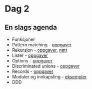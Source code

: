 # Dag 2

## En slags agenda
* Funksjoner 
* Pattern matching - [oppgaver](pattern-matching)
* Rekursjon - [oppgaver](recursion), [nøtt](functions)
* Lister - [oppgaver](lister)
* Options - [oppgaver](options)
* Discriminated unions - [oppgaver](discriminatedUnions)
* Records - [oppgaver](records)
* Moduler og innkapsling - [eksempler](modules)
* DDD

